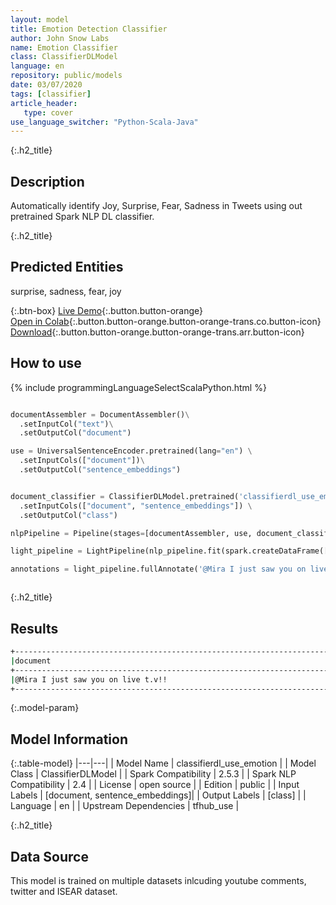 ```yaml
---
layout: model
title: Emotion Detection Classifier
author: John Snow Labs
name: Emotion Classifier
class: ClassifierDLModel
language: en
repository: public/models
date: 03/07/2020
tags: [classifier]
article_header:
   type: cover
use_language_switcher: "Python-Scala-Java"
---
```


{:.h2_title}
## Description 
Automatically identify Joy, Surprise, Fear, Sadness in Tweets using out pretrained Spark NLP DL classifier.

 {:.h2_title}
## Predicted Entities
surprise, sadness, fear, joy 

{:.btn-box}
[Live Demo](https://demo.johnsnowlabs.com/public/SENTIMENT_EN_EMOTION/){:.button.button-orange}<br/>[Open in Colab](https://colab.research.google.com/github/JohnSnowLabs/spark-nlp-workshop/blob/master/tutorials/streamlit_notebooks/SENTIMENT_EN_EMOTION.ipynb){:.button.button-orange.button-orange-trans.co.button-icon}<br/>[Download](https://s3.amazonaws.com/auxdata.johnsnowlabs.com/public/models/classifierdl_use_emotion_en_2.5.3_2.4_1593783319297.zip){:.button.button-orange.button-orange-trans.arr.button-icon}<br/>

## How to use 
<div class="tabs-box" markdown="1">

{% include programmingLanguageSelectScalaPython.html %}

```python

documentAssembler = DocumentAssembler()\
  .setInputCol("text")\
  .setOutputCol("document")

use = UniversalSentenceEncoder.pretrained(lang="en") \
  .setInputCols(["document"])\
  .setOutputCol("sentence_embeddings")


document_classifier = ClassifierDLModel.pretrained('classifierdl_use_emotion', 'en') \
  .setInputCols(["document", "sentence_embeddings"]) \
  .setOutputCol("class")

nlpPipeline = Pipeline(stages=[documentAssembler, use, document_classifier])

light_pipeline = LightPipeline(nlp_pipeline.fit(spark.createDataFrame([['']]).toDF("text")))

annotations = light_pipeline.fullAnnotate('@Mira I just saw you on live t.v!!')

```
```scala
```

</div>

{:.h2_title}
## Results

```bash
+------------------------------------------------------------------------------------------------+------------+
|document                                                                                        |class       |
+------------------------------------------------------------------------------------------------+------------+
|@Mira I just saw you on live t.v!!                                                              | joy        |
+------------------------------------------------------------------------------------------------+------------+
```


{:.model-param}
## Model Information

{:.table-model}
|---|---|
| Model Name              | classifierdl_use_emotion     |
| Model Class             | ClassifierDLModel            |
| Spark Compatibility     | 2.5.3                        |
| Spark NLP Compatibility | 2.4                          |
| License                 | open source                  |
| Edition                 | public                       |
| Input Labels            | [document, sentence_embeddings]|
| Output Labels           | [class]                        |
| Language                | en                           |
| Upstream Dependencies   | tfhub_use                    |




{:.h2_title}
## Data Source
This model is trained on multiple datasets inlcuding youtube comments, twitter and ISEAR dataset.

